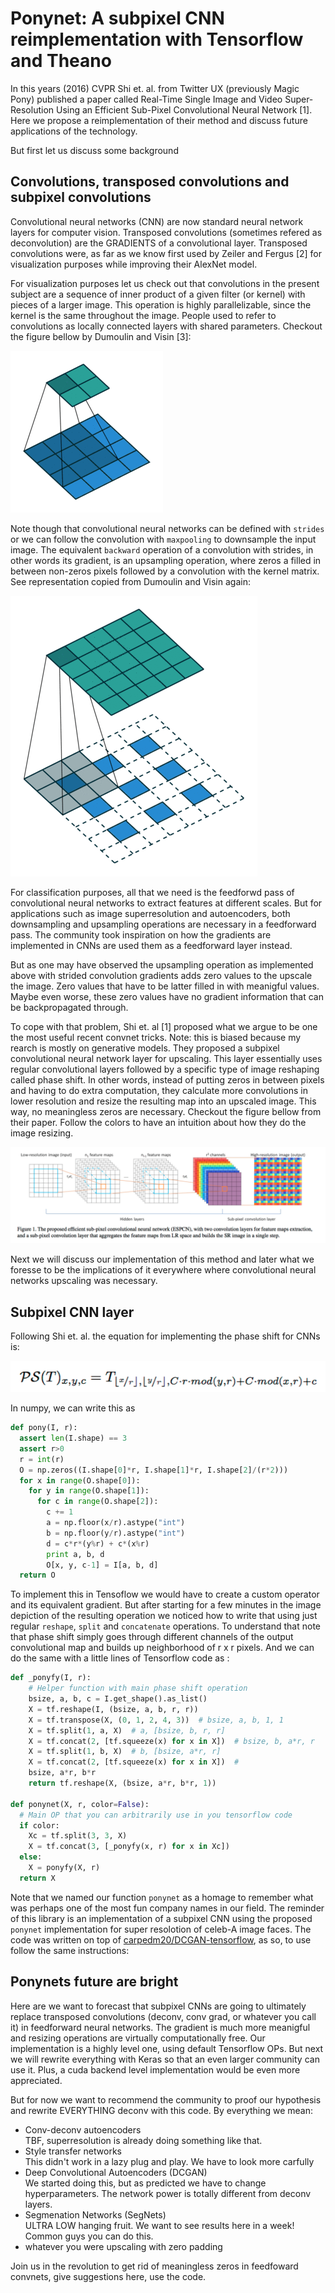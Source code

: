Ponynet: A subpixel CNN reimplementation with Tensorflow and Theano
====================

In this years (2016) CVPR Shi et. al. from Twitter UX (previously Magic Pony)
published a paper called Real-Time Single Image and Video Super-Resolution
Using an Efficient Sub-Pixel Convolutional Neural Network [1]. Here we propose
a reimplementation of their method and discuss future applications of the
technology.

But first let us discuss some background

## Convolutions, transposed convolutions and subpixel convolutions

Convolutional neural networks (CNN) are now standard neural network layers for
computer vision. Transposed convolutions (sometimes refered as deconvolution)
are the GRADIENTS of a convolutional layer. Transposed convolutions were, as
far as we know first used by Zeiler and Fergus [2] for visualization purposes
while improving their AlexNet model. 

For visualization purposes let us check out that convolutions in the
present subject are a sequence of
inner product of a given filter (or kernel) with pieces of a larger image. This
operation is highly parallelizable, since the kernel is the same throughout the
image. People used to refer to convolutions as locally connected layers with
shared parameters. Checkout the figure bellow by Dumoulin and Visin [3]:

![](./images/no_padding_no_strides.gif)

Note though that convolutional neural networks can be defined with `strides`
or we can follow the convolution with `maxpooling` to
downsample the input image. The equivalent `backward` operation of a
convolution with strides, in other words its gradient, is an upsampling
operation, where zeros a filled in between non-zeros pixels followed by a
convolution with the kernel matrix. See representation copied from Dumoulin and
Visin again:

![](./images/padding_strides_transposed.gif)

For classification purposes, all that we need is the feedforwd pass of
convolutional neural networks to extract features at different scales. But for
applications such as image superresolution and autoencoders, both downsampling
and upsampling operations are necessary in a feedforward pass. The community
took inspiration on how the gradients are implemented in CNNs are used them as
a feedforward layer instead. 

But as one may have observed the upsampling operation as implemented above
with strided convolution gradients adds
zero values to the upscale the image. Zero values that have to be latter filled
in with meanigful values. Maybe even worse, these zero values have no gradient
information that can be backpropagated through. 

To cope with that problem, Shi et. al [1] proposed what we argue to be one the
most useful recent convnet tricks. Note: this is biased because my rearch is
mostly on generative models. They
proposed a subpixel convolutional neural network layer for upscaling. This
layer essentially uses regular convolutional layers followed by a specific type
of image reshaping called phase shift. In other words, instead of putting zeros
in between pixels and having to do extra computation, they
calculate more convolutions in lower resolution and resize the resulting map
into an upscaled image. This way, no meaningless zeros are necessary.
Checkout the figure bellow
from their paper. Follow the colors to have an intuition about how they do the
image resizing.

![](./images/spcnn_diagram.png)

Next we will discuss our implementation of this method and later what we
foresse to be the implications of it everywhere where convolutional neural
networks upscaling was necessary.

## Subpixel CNN layer

Following Shi et. al. the equation for implementing the phase shift for CNNs is:

![](./images/ps_eq.png)

In numpy, we can write this as

```python
def pony(I, r):
  assert len(I.shape) == 3
  assert r>0
  r = int(r)
  O = np.zeros((I.shape[0]*r, I.shape[1]*r, I.shape[2]/(r*2)))
  for x in range(O.shape[0]):
    for y in range(O.shape[1]):
      for c in range(O.shape[2]):
        c += 1
        a = np.floor(x/r).astype("int")
        b = np.floor(y/r).astype("int")
        d = c*r*(y%r) + c*(x%r)
        print a, b, d
        O[x, y, c-1] = I[a, b, d]
  return O
```

To implement this in Tensoflow we would have to create a custom operator and
its equivalent gradient. But after starting for a few minutes in the image
depiction of the resulting operation we noticed how to write that using just
regular `reshape`, `split` and `concatenate` operations. To understand that
note that phase shift simply goes through different channels of the output
convolutional map and builds up neighborhood of r x r pixels. And we can do the
same with a little lines of Tensorflow code as :

```python
def _ponyfy(I, r):
    # Helper function with main phase shift operation
    bsize, a, b, c = I.get_shape().as_list()
    X = tf.reshape(I, (bsize, a, b, r, r))
    X = tf.transpose(X, (0, 1, 2, 4, 3))  # bsize, a, b, 1, 1
    X = tf.split(1, a, X)  # a, [bsize, b, r, r]
    X = tf.concat(2, [tf.squeeze(x) for x in X])  # bsize, b, a*r, r
    X = tf.split(1, b, X)  # b, [bsize, a*r, r]
    X = tf.concat(2, [tf.squeeze(x) for x in X])  #
    bsize, a*r, b*r
    return tf.reshape(X, (bsize, a*r, b*r, 1))

def ponynet(X, r, color=False):
  # Main OP that you can arbitrarily use in you tensorflow code
  if color:
    Xc = tf.split(3, 3, X)
    X = tf.concat(3, [_ponyfy(x, r) for x in Xc])
  else:
    X = ponyfy(X, r)
  return X
```

Note that we named our function `ponynet` as a homage to remember what was
perhaps one of the most fun company names in our field. The reminder of this
library is an implementation of a subpixel CNN using the proposed `ponynet`
implementation for super resolotion of celeb-A image faces. The code was
written on top of
[carpedm20/DCGAN-tensorflow](https://github.com/carpedm20/DCGAN-tensorflow), as so, to use follow the same instructions:




## Ponynets future are bright

Here are we want to forecast that subpixel CNNs are going to ultimately replace
transposed convolutions (deconv, conv grad, or whatever you call it) in
feedforward neural networks. The gradient is much more meanigful and resizing
operations are virtually computationally free. Our implementation is a highly
level one, using default Tensorflow OPs. But next we will rewrite everything
with Keras so that an even larger community can use it. Plus, a cuda backend
level implementation would be even more appreciated.

But for now we want to recommend the community to proof our hypothesis and
rewrite EVERYTHING deconv with this code. By everything we mean:

* Conv-deconv autoencoders  
    TBF, superresolution is already doing something like that.
* Style transfer networks  
    This didn't work in a lazy plug and play. We have to look more carfully
* Deep Convolutional Autoencoders (DCGAN)  
    We started doing this, but as predicted we have to change hyperparameters. The network power is totally different from deconv layers.
* Segmenation Networks (SegNets)  
    ULTRA LOW hanging fruit. We want to see results here in a week! Common guys you can do this.
* whatever you were upscaling with zero padding  

Join us in the revolution to get rid of meaningless zeros in feedfoward
convnets, give suggestions here, use the code.
